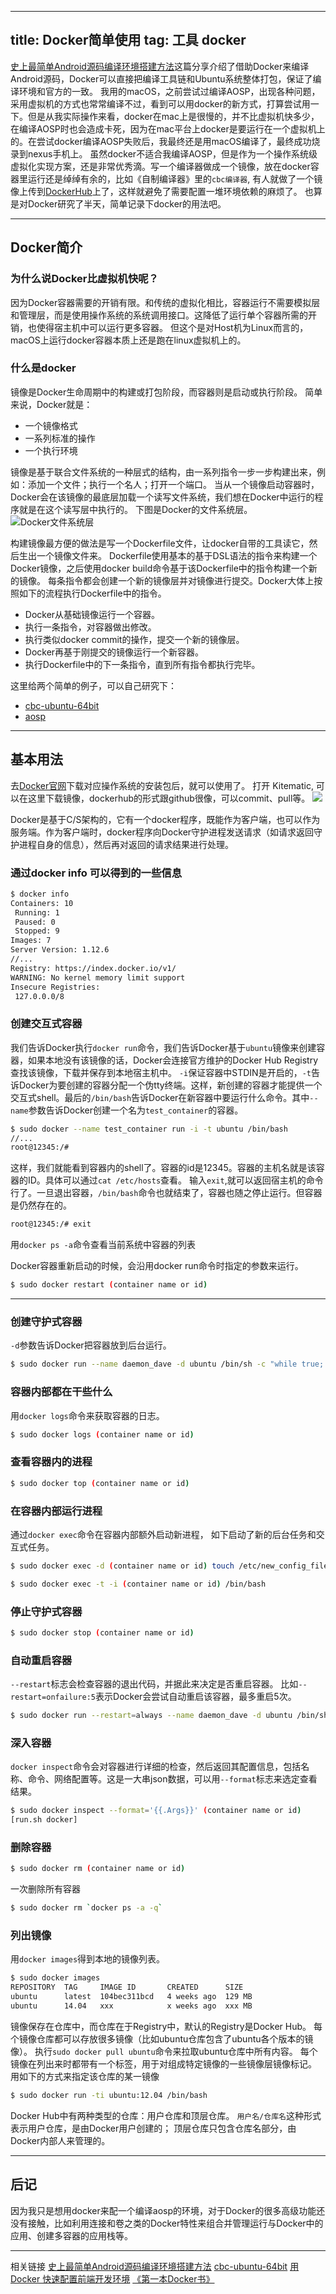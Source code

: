 
---
title: Docker简单使用
tag: 工具 docker
---

[史上最简单Android源码编译环境搭建方法](https://zhuanlan.zhihu.com/p/24633328)这篇分享介绍了借助Docker来编译Android源码，Docker可以直接把编译工具链和Ubuntu系统整体打包，保证了编译环境和官方的一致。
我用的macOS，之前尝试过编译AOSP，出现各种问题，采用虚拟机的方式也常常编译不过，看到可以用docker的新方式，打算尝试用一下。但是从我实际操作来看，docker在mac上是很慢的，并不比虚拟机快多少，在编译AOSP时也会造成卡死，因为在mac平台上docker是要运行在一个虚拟机上的。在尝试docker编译AOSP失败后，我最终还是用macOS编译了，最终成功烧录到nexus手机上。
虽然docker不适合我编译AOSP，但是作为一个操作系统级虚拟化实现方案，还是非常优秀滴。写一个编译器做成一个镜像，放在docker容器里运行还是绰绰有余的，比如《自制编译器》里的`cbc编译器`, 有人就做了一个镜像上传到[DockerHub](https://hub.docker.com/r/leungwensen/cbc-ubuntu-64bit/)上了，这样就避免了需要配置一堆环境依赖的麻烦了。
也算是对Docker研究了半天，简单记录下docker的用法吧。

---
## Docker简介

### 为什么说Docker比虚拟机快呢？
因为Docker容器需要的开销有限。和传统的虚拟化相比，容器运行不需要模拟层和管理层，而是使用操作系统的系统调用接口。这降低了运行单个容器所需的开销，也使得宿主机中可以运行更多容器。
但这个是对Host机为Linux而言的，macOS上运行docker容器本质上还是跑在linux虚拟机上的。

### 什么是docker
镜像是Docker生命周期中的构建或打包阶段，而容器则是启动或执行阶段。
简单来说，Docker就是：
* 一个镜像格式
* 一系列标准的操作
* 一个执行环境

镜像是基于联合文件系统的一种层式的结构，由一系列指令一步一步构建出来，例如：添加一个文件；执行一个名人；打开一个端口。
当从一个镜像启动容器时，Docker会在该镜像的最底层加载一个读写文件系统，我们想在Docker中运行的程序就是在这个读写层中执行的。
下图是Docker的文件系统层。
![Docker文件系统层](http://p1.bqimg.com/567571/d31fea71fb692f4d.png)

构建镜像最方便的做法是写一个Dockerfile文件，让docker自带的工具读它，然后生出一个镜像文件来。
Dockerfile使用基本的基于DSL语法的指令来构建一个Docker镜像，之后使用docker build命令基于该Dockerfile中的指令构建一个新的镜像。
每条指令都会创建一个新的镜像层并对镜像进行提交。Docker大体上按照如下的流程执行Dockerfile中的指令。
* Docker从基础镜像运行一个容器。
* 执行一条指令，对容器做出修改。
* 执行类似docker commit的操作，提交一个新的镜像层。
* Docker再基于刚提交的镜像运行一个新容器。
* 执行Dockerfile中的下一条指令，直到所有指令都执行完毕。

这里给两个简单的例子，可以自己研究下：
* [cbc-ubuntu-64bit](https://hub.docker.com/r/leungwensen/cbc-ubuntu-64bit/)
* [aosp](https://hub.docker.com/r/kylemanna/aosp/)

---
## 基本用法
去[Docker官网](https://www.docker.com/)下载对应操作系统的安装包后，就可以使用了。
打开 Kitematic, 可以在这里下载镜像，dockerhub的形式跟github很像，可以commit、pull等。
![](http://p1.bqimg.com/567571/9d49704a11c5ecad.jpg)

Docker是基于C/S架构的，它有一个docker程序，既能作为客户端，也可以作为服务端。作为客户端时，docker程序向Docker守护进程发送请求（如请求返回守护进程自身的信息），然后再对返回的请求结果进行处理。

### 通过docker info 可以得到的一些信息
```bash
$ docker info      
Containers: 10
 Running: 1
 Paused: 0
 Stopped: 9
Images: 7
Server Version: 1.12.6
//...
Registry: https://index.docker.io/v1/
WARNING: No kernel memory limit support
Insecure Registries:
 127.0.0.0/8
```
### 创建交互式容器
我们告诉Docker执行`docker run`命令，我们告诉Docker基于`ubuntu`镜像来创建容器，如果本地没有该镜像的话，Docker会连接官方维护的Docker Hub Registry查找该镜像，下载并保存到本地宿主机中。 `-i`保证容器中STDIN是开启的，`-t`告诉Docker为要创建的容器分配一个伪tty终端。这样，新创建的容器才能提供一个交互式shell。最后的`/bin/bash`告诉Docker在新容器中要运行什么命令。其中`--name`参数告诉Docker创建一个名为`test_container`的容器。
```bash
$ sudo docker --name test_container run -i -t ubuntu /bin/bash
//...
root@12345:/#
```
这样，我们就能看到容器内的shell了。容器的id是12345。容器的主机名就是该容器的ID。具体可以通过`cat /etc/hosts`查看。
输入`exit`,就可以返回宿主机的命令行了。一旦退出容器，`/bin/bash`命令也就结束了，容器也随之停止运行。但容器是仍然存在的。
```bash
root@12345:/# exit
```
用`docker ps -a`命令查看当前系统中容器的列表

Docker容器重新启动的时候，会沿用docker run命令时指定的参数来运行。
```bash
$ sudo docker restart (container name or id)
```
---
### 创建守护式容器
`-d`参数告诉Docker把容器放到后台运行。
```bash
$ sudo docker run --name daemon_dave -d ubuntu /bin/sh -c "while true; do echo hello world; sleep 1; done"
```

### 容器内部都在干些什么
用`docker logs`命令来获取容器的日志。
```bash
$ sudo docker logs (container name or id)
```

### 查看容器内的进程
```bash
$ sudo docker top (container name or id)
```

### 在容器内部运行进程

通过`docker exec`命令在容器内部额外启动新进程，
如下启动了新的后台任务和交互式任务。
```bash
$ sudo docker exec -d (container name or id) touch /etc/new_config_file
```
```bash
$ sudo docker exec -t -i (container name or id) /bin/bash
```

### 停止守护式容器
```bash
$ sudo docker stop (container name or id)
```

### 自动重启容器
`--restart`标志会检查容器的退出代码，并据此来决定是否重启容器。
比如`--restart=onfailure:5`表示Docker会尝试自动重启该容器，最多重启5次。
```bash
$ sudo docker run --restart=always --name daemon_dave -d ubuntu /bin/sh -c "while true; do echo hello world; sleep 1; done"
```

### 深入容器
`docker inspect`命令会对容器进行详细的检查，然后返回其配置信息，包括名称、命令、网络配置等。这是一大串json数据，可以用`--format`标志来选定查看结果。
```bash
$ sudo docker inspect --format='{{.Args}}' (container name or id)
[run.sh docker]
```

### 删除容器
```bash
$ sudo docker rm (container name or id)
```
一次删除所有容器
```bash
$ sudo docker rm `docker ps -a -q`
```

### 列出镜像
用`docker images`得到本地的镜像列表。
```bash
$ sudo docker images
REPOSITORY  TAG     IMAGE ID       CREATED    	SIZE
ubuntu      latest  104bec311bcd   4 weeks ago  129 MB
ubuntu      14.04   xxx   		   x weeks ago  xxx MB
```
镜像保存在仓库中，而仓库在于Registry中，默认的Registry是Docker Hub。
每个镜像仓库都可以存放很多镜像（比如ubuntu仓库包含了ubuntu各个版本的镜像）。
执行`sudo docker pull ubuntu`命令来拉取ubuntu仓库中所有内容。
每个镜像在列出来时都带有一个标签，用于对组成特定镜像的一些镜像层镜像标记。
用如下的方式来指定该仓库的某一镜像
```bash
$ sudo docker run -ti ubuntu:12.04 /bin/bash
```
Docker Hub中有两种类型的仓库：用户仓库和顶层仓库。
`用户名/仓库名`这种形式表示用户仓库，是由Docker用户创建的；
顶层仓库只包含仓库名部分，由Docker内部人来管理的。

---
##  后记
因为我只是想用docker来配一个编译aosp的环境，对于Docker的很多高级功能还没有接触，比如利用连接和卷之类的Docker特性来组合并管理运行与Docker中的应用、创建多容器的应用栈等。

 ---
 相关链接
[史上最简单Android源码编译环境搭建方法](https://zhuanlan.zhihu.com/p/24633328)
[cbc-ubuntu-64bit](https://hub.docker.com/r/leungwensen/cbc-ubuntu-64bit/)
[用 Docker 快速配置前端开发环境](http://numbbbbb.com/2016/09/26/20160926_%E7%94%A8%20Docker%20%E5%BF%AB%E9%80%9F%E9%85%8D%E7%BD%AE%E5%89%8D%E7%AB%AF%E5%BC%80%E5%8F%91%E7%8E%AF%E5%A2%83/)
[《第一本Docker书》](https://book.douban.com/subject/26285268/)
